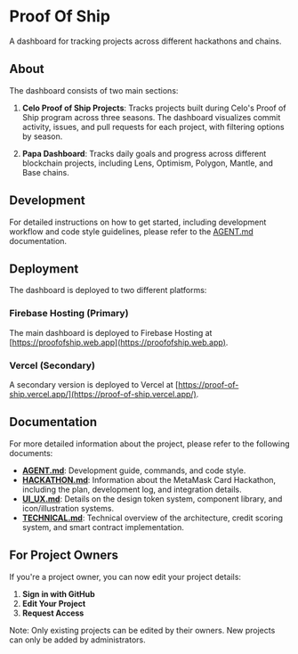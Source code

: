 # Proof Of Ship

A dashboard for tracking projects across different hackathons and chains.

## About

The dashboard consists of two main sections:

1.  **Celo Proof of Ship Projects**: Tracks projects built during Celo's Proof of Ship program across three seasons. The dashboard visualizes commit activity, issues, and pull requests for each project, with filtering options by season.

2.  **Papa Dashboard**: Tracks daily goals and progress across different blockchain projects, including Lens, Optimism, Polygon, Mantle, and Base chains.

## Development

For detailed instructions on how to get started, including development workflow and code style guidelines, please refer to the [AGENT.md](./docs/AGENT.md) documentation.

## Deployment

The dashboard is deployed to two different platforms:

### Firebase Hosting (Primary)

The main dashboard is deployed to Firebase Hosting at [https://proofofship.web.app](https://proofofship.web.app).

### Vercel (Secondary)

A secondary version is deployed to Vercel at [https://proof-of-ship.vercel.app/](https://proof-of-ship.vercel.app/).

## Documentation

For more detailed information about the project, please refer to the following documents:

- [**AGENT.md**](./docs/AGENT.md): Development guide, commands, and code style.
- [**HACKATHON.md**](./docs/HACKATHON.md): Information about the MetaMask Card Hackathon, including the plan, development log, and integration details.
- [**UI_UX.md**](./docs/UI_UX.md): Details on the design token system, component library, and icon/illustration systems.
- [**TECHNICAL.md**](./docs/TECHNICAL.md): Technical overview of the architecture, credit scoring system, and smart contract implementation.

## For Project Owners

If you're a project owner, you can now edit your project details:

1.  **Sign in with GitHub**
2.  **Edit Your Project**
3.  **Request Access**

Note: Only existing projects can be edited by their owners. New projects can only be added by administrators.
